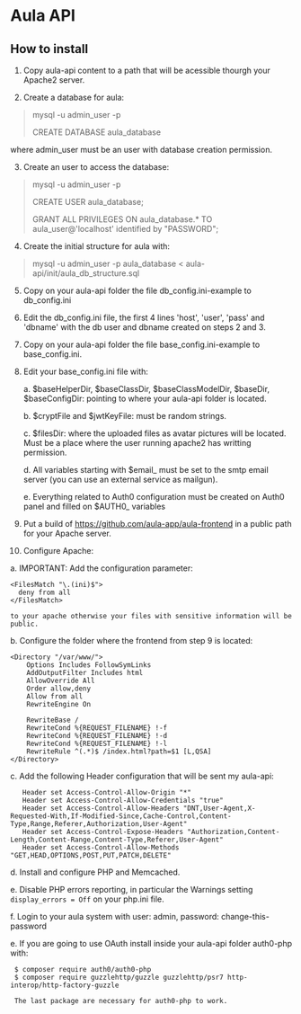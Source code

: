 # Aula API

## How to install

1. Copy aula-api content to a path that will be acessible thourgh your Apache2 server.

2. Create a database for aula:

  >  mysql -u admin_user -p
  > 
  > CREATE DATABASE aula_database 

  where admin_user must be an user with database creation permission.

3. Create an user to access the database:

  > mysql -u admin_user -p
  > 
  > CREATE USER aula_database;
  > 
  > GRANT ALL PRIVILEGES ON aula_database.* TO aula_user@'localhost' identified by "PASSWORD";

4. Create the initial structure for aula with:

  > mysql -u admin_user -p aula_database < aula-api/init/aula_db_structure.sql 

5. Copy on your aula-api folder the file db_config.ini-example to db_config.ini

6. Edit the db_config.ini file, the first 4 lines 'host', 'user', 'pass' and 'dbname' with the db user and dbname created on steps 2 and 3.

7. Copy on your aula-api folder the file base_config.ini-example to base_config.ini.

8. Edit your base_config.ini file with:

   a. $baseHelperDir, $baseClassDir, $baseClassModelDir, $baseDir, $baseConfigDir: pointing to where your aula-api folder is located.
   
   b. $cryptFile and $jwtKeyFile: must be random strings.
   
   c. $filesDir: where the uploaded files as avatar pictures will be located. Must be a place where the user running apache2 has writting permission.
   
   d. All variables starting with $email_ must be set to the smtp email server (you can use an external service as mailgun).
   
   e. Everything related to Auth0 configuration must be created on Auth0 panel and filled on $AUTH0_ variables

10. Put a build of https://github.com/aula-app/aula-frontend in a public path for your Apache server.

11. Configure Apache:

  a. IMPORTANT: Add the configuration parameter:
    
    <FilesMatch "\.(ini)$">
      deny from all
    </FilesMatch>

    to your apache otherwise your files with sensitive information will be public.

  b. Configure the folder where the frontend from step 9 is located:

    <Directory "/var/www/">
        Options Includes FollowSymLinks
        AddOutputFilter Includes html
        AllowOverride All
        Order allow,deny
        Allow from all
        RewriteEngine On

        RewriteBase /
        RewriteCond %{REQUEST_FILENAME} !-f
        RewriteCond %{REQUEST_FILENAME} !-d
        RewriteCond %{REQUEST_FILENAME} !-l
        RewriteRule ^(.*)$ /index.html?path=$1 [L,QSA]
    </Directory>

   c. Add the following Header configuration that will be sent my aula-api:

       Header set Access-Control-Allow-Origin "*"
       Header set Access-Control-Allow-Credentials "true"
       Header set Access-Control-Allow-Headers "DNT,User-Agent,X-Requested-With,If-Modified-Since,Cache-Control,Content-Type,Range,Referer,Authorization,User-Agent"
       Header set Access-Control-Expose-Headers "Authorization,Content-Length,Content-Range,Content-Type,Referer,User-Agent"
       Header set Access-Control-Allow-Methods "GET,HEAD,OPTIONS,POST,PUT,PATCH,DELETE"

   d. Install and configure PHP and Memcached.

   e. Disable PHP errors reporting, in particular the Warnings setting `display_errors = Off` on your php.ini file.

   f. Login to your aula system with  user: admin, password: change-this-password

   e. If you are going to use OAuth install inside your aula-api folder auth0-php with:

     $ composer require auth0/auth0-php 
     $ composer require guzzlehttp/guzzle guzzlehttp/psr7 http-interop/http-factory-guzzle

     The last package are necessary for auth0-php to work.
